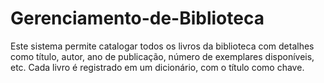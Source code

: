 # Gerenciamento-de-Biblioteca
Este sistema permite catalogar todos os  livros da biblioteca com detalhes como título, autor, ano de publicação, número de exemplares disponíveis, etc. Cada livro é registrado em um dicionário, com o título como chave. 
